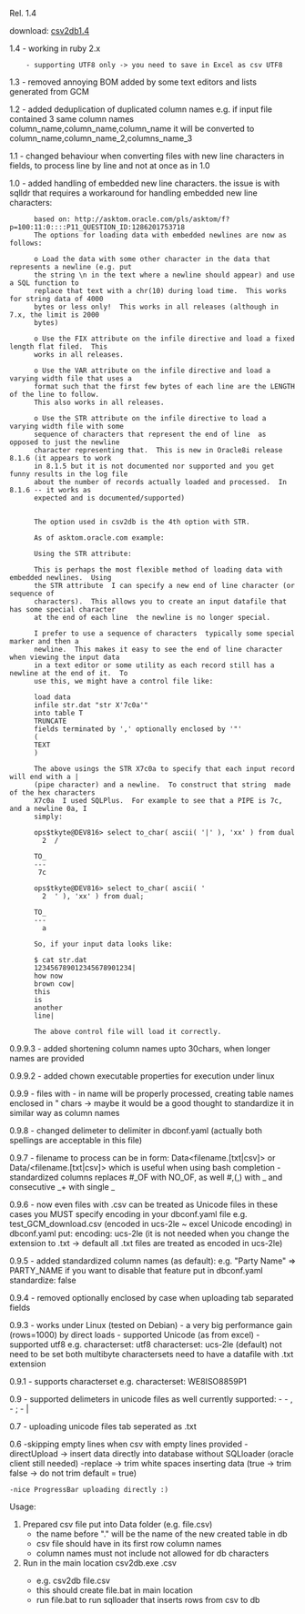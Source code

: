 Rel. 1.4

download: [csv2db1.4](http://chris.de.oracle.com:88/2021/02/19/vgdaUigcx/csv2db1.4.zip)


1.4     - working in ruby 2.x

        - supporting UTF8 only -> you need to save in Excel as csv UTF8

1.3     - removed annoying BOM added by some text editors and lists generated from GCM

1.2     - added deduplication of duplicated column names
        e.g. 
        if input file contained 3 same column names 
        column_name,column_name,column_name
        it will be converted to
        column_name,column_name_2,columns_name_3

1.1     - changed behaviour when converting files with new line characters in fields, to process line by line and not at once as in 1.0

1.0     - added handling of embedded new line characters.
          the issue is with sqlldr that requires a workaround for handling embedded new line characters:
          
          based on: http://asktom.oracle.com/pls/asktom/f?p=100:11:0::::P11_QUESTION_ID:1286201753718
          The options for loading data with embedded newlines are now as follows:

          o Load the data with some other character in the data that represents a newline (e.g. put 
          the string \n in the text where a newline should appear) and use a SQL function to 
          replace that text with a chr(10) during load time.  This works for string data of 4000 
          bytes or less only!  This works in all releases (although in 7.x, the limit is 2000 
          bytes)

          o Use the FIX attribute on the infile directive and load a fixed length flat filed.  This 
          works in all releases.

          o Use the VAR attribute on the infile directive and load a varying width file that uses a 
          format such that the first few bytes of each line are the LENGTH of the line to follow.  
          This also works in all releases.

          o Use the STR attribute on the infile directive to load a varying width file with some 
          sequence of characters that represent the end of line  as opposed to just the newline 
          character representing that.  This is new in Oracle8i release 8.1.6 (it appears to work 
          in 8.1.5 but it is not documented nor supported and you get funny results in the log file 
          about the number of records actually loaded and processed.  In 8.1.6 -- it works as 
          expected and is documented/supported)


          The option used in csv2db is the 4th option with STR.

          As of asktom.oracle.com example:
          
          Using the STR attribute:

          This is perhaps the most flexible method of loading data with embedded newlines.  Using 
          the STR attribute  I can specify a new end of line character (or sequence of 
          characters).  This allows you to create an input datafile that has some special character 
          at the end of each line  the newline is no longer special.

          I prefer to use a sequence of characters  typically some special marker and then a 
          newline.  This makes it easy to see the end of line character when viewing the input data 
          in a text editor or some utility as each record still has a newline at the end of it.  To 
          use this, we might have a control file like:

          load data
          infile str.dat "str X'7c0a'"
          into table T
          TRUNCATE
          fields terminated by ',' optionally enclosed by '"'
          (
          TEXT
          )

          The above usings the STR X7c0a to specify that each input record will end with a | 
          (pipe character) and a newline.  To construct that string  made of the hex characters 
          X7c0a  I used SQLPlus.  For example to see that a PIPE is 7c, and a newline 0a, I 
          simply:

          ops$tkyte@DEV816> select to_char( ascii( '|' ), 'xx' ) from dual
            2  /

          TO_
          ---
           7c

          ops$tkyte@DEV816> select to_char( ascii( '
            2  ' ), 'xx' ) from dual;

          TO_
          ---
            a

          So, if your input data looks like:

          $ cat str.dat
          123456789012345678901234|
          how now
          brown cow|
          this
          is
          another
          line|

          The above control file will load it correctly.  


0.9.9.3 - added shortening column names upto 30chars, when longer names are provided

0.9.9.2 - added chown executable properties for execution under linux

0.9.9 - files with - in name will be properly processed, creating table names enclosed in " chars
         -> maybe it would be a good thought to standardize it in similar way as column names

0.9.8 - changed delimeter to delimiter in dbconf.yaml (actually both spellings are acceptable in this file)

0.9.7 - filename to process can be in form: Data\<filename.[txt|csv]>
         or Data/<filename.[txt|csv]>
         which is useful when using bash completion
         - standardized columns replaces #_OF with NO_OF, 
            as well #,(,) with _
            and consecutive _+ with single _

0.9.6 - now even files with .csv can be treated as Unicode files
         in these cases you MUST specify encoding in your dbconf.yaml file
         e.g. 
            test_GCM_download.csv (encoded in ucs-2le ~ excel Unicode encoding)
            in dbconf.yaml put:
            encoding: ucs-2le
            (it is not needed when you change the extension to .txt -> default all .txt files are treated as encoded in ucs-2le)

0.9.5 - added standardized column names (as default):
         e.g. "Party Name" => PARTY_NAME
         if you want to disable that feature put in dbconf.yaml
         standardize: false 

0.9.4 - removed optionally enclosed by case when uploading tab separated fields

0.9.3 - works under Linux (tested on Debian)
      - a very big performance gain (rows=1000) by direct loads
      - supported Unicode (as from excel)
      - supported utf8
      e.g. characterset: utf8
           characterset: ucs-2le (default) not need to be set
           both multibyte charactersets need to have a datafile with .txt extension

0.9.1 - supports characterset 
       e.g. characterset: WE8ISO8859P1

0.9
    - supported delimeters in unicode files as well
      currently supported:
      - <TAB>
      - ,
      - ;
      - |

0.7
    - uploading unicode files tab seperated as .txt

0.6
    -skipping empty lines when csv with empty lines provided
    -directUpload -> insert data directly into database without SQLloader
			(oracle client still needed)
    -replace	  -> trim white spaces inserting data (true  -> trim
					  	       false -> do not trim
		     default = true)

    -nice ProgressBar uploading directly :)

Usage:
1. Prepared csv file put into Data folder (e.g. file.csv) 
   - the name before "." will be the name of the new created table in db
   - csv file should have in its first row column names
   - column names must not include not allowed for db characters
2. Run in the main location csv2db.exe <csvFileName>.csv
   - e.g. csv2db file.csv
   - this should create file.bat in main location
   - run file.bat to run sqlloader that inserts rows from csv to db
